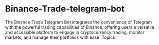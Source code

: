 # Binance-Trade-telegram-bot
The Binance Trade Telegram Bot integrates the convenience of Telegram with the powerful trading capabilities of Binance, offering users a versatile and accessible platform to engage in cryptocurrency trading, monitor markets, and manage their portfolios with ease. Topics
